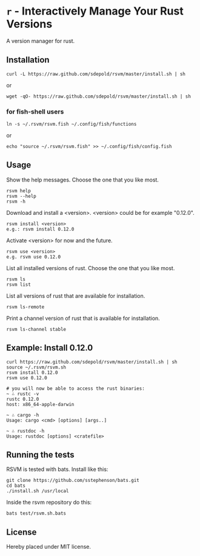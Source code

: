 # `r` - Interactively Manage Your Rust Versions

A version manager for rust.

## Installation

```console
curl -L https://raw.github.com/sdepold/rsvm/master/install.sh | sh
```

or

```console
wget -qO- https://raw.github.com/sdepold/rsvm/master/install.sh | sh
```

### for fish-shell users

```console
ln -s ~/.rsvm/rsvm.fish ~/.config/fish/functions
```

or

```console
echo "source ~/.rsvm/rsvm.fish" >> ~/.config/fish/config.fish
```

## Usage

Show the help messages. Choose the one that you like most.

```console
rsvm help
rsvm --help
rsvm -h
```

Download and install a &lt;version&gt;. &lt;version&gt; could be for example "0.12.0".

```console
rsvm install <version>
e.g.: rsvm install 0.12.0
```

Activate &lt;version&gt; for now and the future.

```console
rsvm use <version>
e.g. rsvm use 0.12.0
```

List all installed versions of rust. Choose the one that you like most.

```console
rsvm ls
rsvm list
```

List all versions of rust that are available for installation.

```console
rsvm ls-remote
```

Print a channel version of rust that is available for installation.

```console
rsvm ls-channel stable
```

## Example: Install 0.12.0

```console
curl https://raw.github.com/sdepold/rsvm/master/install.sh | sh
source ~/.rsvm/rsvm.sh
rsvm install 0.12.0
rsvm use 0.12.0

# you will now be able to access the rust binaries:
~ ∴ rustc -v
rustc 0.12.0
host: x86_64-apple-darwin

~ ∴ cargo -h
Usage: cargo <cmd> [options] [args..]

~ ∴ rustdoc -h
Usage: rustdoc [options] <cratefile>
```

## Running the tests

RSVM is tested with bats. Install like this:

```console
git clone https://github.com/sstephenson/bats.git
cd bats
./install.sh /usr/local
```

Inside the rsvm repository do this:

```console
bats test/rsvm.sh.bats
```

## License

Hereby placed under MIT license.
